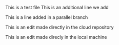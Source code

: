 This is a test file
This is an additional line we add

This is a line added in a parallel branch

This is an edit made directly in the cloud repository

This is an edit made direcly in the local machine
